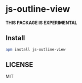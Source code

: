 # js-outline-view

**THIS PACKAGE IS EXPERIMENTAL**

## Install

```bash
apm install js-outline-view
```

## LICENSE

MIT
